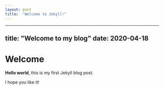 ```yaml
---
layout: post
title:  "Welcome to Jekyll!"
---
```

---
title: "Welcome to my blog"
date: 2020-04-18
---
# Welcome

**Hello world**, this is my first Jekyll blog post.

I hope you like it!
